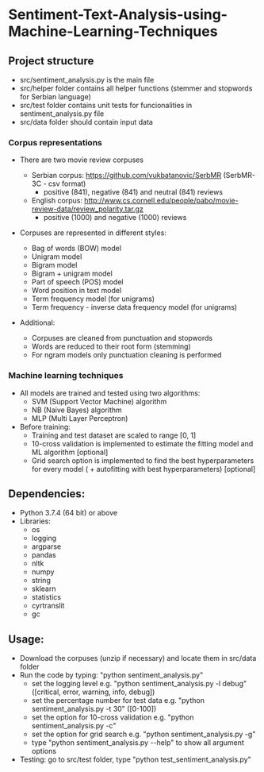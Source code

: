 # Sentiment-Text-Analysis-using-Machine-Learning-Techniques

## Project structure
- src/sentiment_analysis.py is the main file
- src/helper folder contains all helper functions (stemmer and stopwords for Serbian language)
- src/test folder contains unit tests for funcionalities in sentiment_analysis.py file
- src/data folder should contain input data

### Corpus representations
- There are two movie review corpuses
  - Serbian corpus: https://github.com/vukbatanovic/SerbMR (SerbMR-3C - csv format)
    - positive (841), negative (841) and neutral (841) reviews
  - English corpus: http://www.cs.cornell.edu/people/pabo/movie-review-data/review_polarity.tar.gz
    - positive (1000) and negative (1000) reviews

- Corpuses are represented in different styles:
  - Bag of words (BOW) model
  - Unigram model
  - Bigram model
  - Bigram + unigram model
  - Part of speech (POS) model
  - Word position in text model
  - Term frequency model (for unigrams)
  - Term frequency - inverse data frequency model (for unigrams)

- Additional:
  - Corpuses are cleaned from punctuation and stopwords
  - Words are reduced to their root form (stemming)
  - For ngram models only punctuation cleaning is performed

### Machine learning techniques
- All models are trained and tested using two algorithms:
  - SVM (Support Vector Machine) algorithm
  - NB (Naive Bayes) algorithm
  - MLP (Multi Layer Perceptron)
- Before training:
  - Training and test dataset are scaled to range [0, 1]
  - 10-cross validation is implemented to estimate the fitting model and ML algorithm [optional]
  - Grid search option is implemented to find the best hyperparameters for every model
    ( + autofitting with best hyperparameters) [optional]

## Dependencies:
- Python 3.7.4 (64 bit) or above
- Libraries:
  - os
  - logging
  - argparse
  - pandas
  - nltk
  - numpy
  - string
  - sklearn
  - statistics
  - cyrtranslit
  - gc

## Usage:
- Download the corpuses (unzip if necessary) and locate them in src/data folder
- Run the code by typing: "python sentiment_analysis.py"
  - set the logging level e.g. "python sentiment_analysis.py -l debug" ([critical, error, warning, info, debug])
  - set the percentage number for test data e.g. "python sentiment_analysis.py -t 30" ([0-100])
  - set the option for 10-cross validation e.g. "python sentiment_analysis.py -c"
  - set the option for grid search e.g. "python sentiment_analysis.py -g"
  - type "python sentiment_analysis.py --help" to show all argument options
- Testing: go to src/test folder, type "python test_sentiment_analysis.py"
